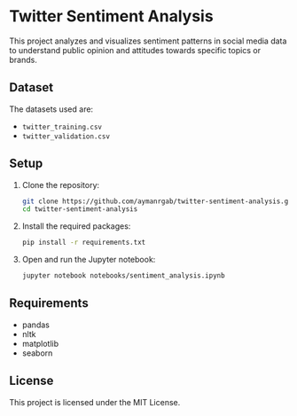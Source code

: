 # Twitter Sentiment Analysis

This project analyzes and visualizes sentiment patterns in social media data to understand public opinion and attitudes towards specific topics or brands.

## Dataset

The datasets used are:
- `twitter_training.csv`
- `twitter_validation.csv`

## Setup

1. Clone the repository:
   ```bash
   git clone https://github.com/aymanrgab/twitter-sentiment-analysis.git
   cd twitter-sentiment-analysis
   ```

2. Install the required packages:
   ```bash
   pip install -r requirements.txt
   ```

3. Open and run the Jupyter notebook:
   ```bash
   jupyter notebook notebooks/sentiment_analysis.ipynb
   ```

## Requirements

- pandas
- nltk
- matplotlib
- seaborn

## License

This project is licensed under the MIT License.
